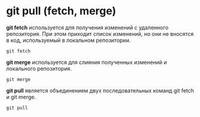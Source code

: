 # git pull (fetch, merge)

**git fetch** используется для получения изменений с удаленного репозитория. При этом приходит список изменений, но они не вносятся в код, используемый в локальном репозитории.
```bash=
git fetch
```

**git merge** используется для слияния полученных изменений и локального репозитория.

```bash=
git merge
```
**git pull** является объединением двух последовательных команд git fetch и git merge.

```bash=
git pull
```
